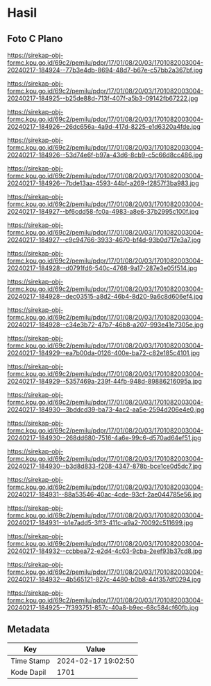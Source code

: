 # Hasil

## Foto C Plano

https://sirekap-obj-formc.kpu.go.id/69c2/pemilu/pdpr/17/01/08/20/03/1701082003004-20240217-184924--77b3e4db-8694-48d7-b67e-c57bb2a367bf.jpg

https://sirekap-obj-formc.kpu.go.id/69c2/pemilu/pdpr/17/01/08/20/03/1701082003004-20240217-184925--b25de88d-713f-407f-a5b3-09142fb67222.jpg

https://sirekap-obj-formc.kpu.go.id/69c2/pemilu/pdpr/17/01/08/20/03/1701082003004-20240217-184926--26dc656a-4a9d-417d-8225-e1d6320a4fde.jpg

https://sirekap-obj-formc.kpu.go.id/69c2/pemilu/pdpr/17/01/08/20/03/1701082003004-20240217-184926--53d74e6f-b97a-43d6-8cb9-c5c66d8cc486.jpg

https://sirekap-obj-formc.kpu.go.id/69c2/pemilu/pdpr/17/01/08/20/03/1701082003004-20240217-184926--7bde13aa-4593-44bf-a269-f2857f3ba983.jpg

https://sirekap-obj-formc.kpu.go.id/69c2/pemilu/pdpr/17/01/08/20/03/1701082003004-20240217-184927--bf6cdd58-fc0a-4983-a8e6-37b2995c100f.jpg

https://sirekap-obj-formc.kpu.go.id/69c2/pemilu/pdpr/17/01/08/20/03/1701082003004-20240217-184927--c9c94766-3933-4670-bf4d-93b0d717e3a7.jpg

https://sirekap-obj-formc.kpu.go.id/69c2/pemilu/pdpr/17/01/08/20/03/1701082003004-20240217-184928--d0791fd6-540c-4768-9a17-287e3e05f514.jpg

https://sirekap-obj-formc.kpu.go.id/69c2/pemilu/pdpr/17/01/08/20/03/1701082003004-20240217-184928--dec03515-a8d2-46b4-8d20-9a6c8d606ef4.jpg

https://sirekap-obj-formc.kpu.go.id/69c2/pemilu/pdpr/17/01/08/20/03/1701082003004-20240217-184928--c34e3b72-47b7-46b8-a207-993e41e7305e.jpg

https://sirekap-obj-formc.kpu.go.id/69c2/pemilu/pdpr/17/01/08/20/03/1701082003004-20240217-184929--ea7b00da-0126-400e-ba72-c82e185c4101.jpg

https://sirekap-obj-formc.kpu.go.id/69c2/pemilu/pdpr/17/01/08/20/03/1701082003004-20240217-184929--5357469a-239f-44fb-948d-89886216095a.jpg

https://sirekap-obj-formc.kpu.go.id/69c2/pemilu/pdpr/17/01/08/20/03/1701082003004-20240217-184930--3bddcd39-ba73-4ac2-aa5e-2594d206e4e0.jpg

https://sirekap-obj-formc.kpu.go.id/69c2/pemilu/pdpr/17/01/08/20/03/1701082003004-20240217-184930--268dd680-7516-4a6e-99c6-d570ad64ef51.jpg

https://sirekap-obj-formc.kpu.go.id/69c2/pemilu/pdpr/17/01/08/20/03/1701082003004-20240217-184930--b3d8d833-f208-4347-878b-bce1ce0d5dc7.jpg

https://sirekap-obj-formc.kpu.go.id/69c2/pemilu/pdpr/17/01/08/20/03/1701082003004-20240217-184931--88a53546-40ac-4cde-93cf-2ae044785e56.jpg

https://sirekap-obj-formc.kpu.go.id/69c2/pemilu/pdpr/17/01/08/20/03/1701082003004-20240217-184931--b1e7add5-3ff3-411c-a9a2-70092c511699.jpg

https://sirekap-obj-formc.kpu.go.id/69c2/pemilu/pdpr/17/01/08/20/03/1701082003004-20240217-184932--ccbbea72-e2d4-4c03-9cba-2eef93b37cd8.jpg

https://sirekap-obj-formc.kpu.go.id/69c2/pemilu/pdpr/17/01/08/20/03/1701082003004-20240217-184932--4b565121-827c-4480-b0b8-44f357df0294.jpg

https://sirekap-obj-formc.kpu.go.id/69c2/pemilu/pdpr/17/01/08/20/03/1701082003004-20240217-184925--7f393751-857c-40a8-b9ec-68c584cf60fb.jpg


## Metadata

| Key        | Value               |
| ---------- | ------------------- |
| Time Stamp | 2024-02-17 19:02:50 |
| Kode Dapil | 1701                |



